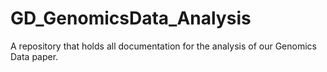 # GD_GenomicsData_Analysis
A repository that holds all documentation for the analysis of our Genomics Data paper.
